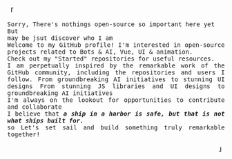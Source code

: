 <p align="left"><b><samp>「</samp></b></p>
  <p style="    width: 450px margin:auto;text-align: justify;" align="center">
    <samp >  
      Sorry, There's nothings open-source so important here yet <br>
      But <br>
       may be jsut discover who I am  <br>
Welcome to my GitHub profile! I'm interested in open-source projects related to Bots & AI, Vue, UI & animation. <br> Check out my "Started" repositories for useful resources.<br>
I am perpetually inspired by the remarkable work of the GitHub community, including the repositories and users I follow. From groundbreaking AI initiatives to stunning UI designs  From stunning JS libraries and UI designs to groundbreaking AI initiatives <br> 
I'm always on the lookout for opportunities to contribute and collaborate <br>
      I believe that <i><b> a ship in a harbor is safe, but that is not what ships built for.</b></i>  <br> so Let's set sail and build something truly remarkable together!
    </samp>
  </p>
<p align="right"><b><samp>」</samp></b></p>
